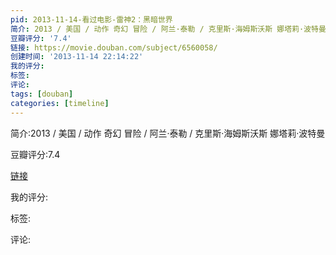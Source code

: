 ```yaml
---
pid: 2013-11-14-看过电影-雷神2：黑暗世界
简介: 2013 / 美国 / 动作 奇幻 冒险 / 阿兰·泰勒 / 克里斯·海姆斯沃斯 娜塔莉·波特曼
豆瓣评分: '7.4'
链接: https://movie.douban.com/subject/6560058/
创建时间: '2013-11-14 22:14:22'
我的评分:
标签:
评论:
tags: [douban]
categories: [timeline]
---
```

简介:2013 / 美国 / 动作 奇幻 冒险 / 阿兰·泰勒 / 克里斯·海姆斯沃斯 娜塔莉·波特曼

豆瓣评分:7.4

[链接](https://movie.douban.com/subject/6560058/)

我的评分:

标签:

评论:


